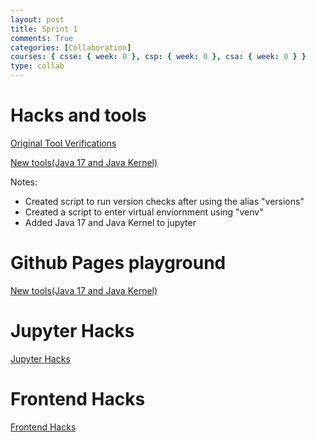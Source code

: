 ```yaml
---
layout: post
title: Sprint 1
comments: True
categories: [Collaboration]
courses: { csse: { week: 0 }, csp: { week: 0 }, csa: { week: 0 } }
type: collab
---
```


# Hacks and tools

[Original Tool Verifications](https://Tanuj253.github.io/studentcsa/verify/)

[New tools(Java 17 and Java Kernel)](https://Tanuj253.github.io/studentcsa/newtools/)

Notes:
- Created script to run version checks after using the alias "versions"
- Created a script to enter virtual enviornment using "venv"
- Added Java 17 and Java Kernel to jupyter


# Github Pages playground
[New tools(Java 17 and Java Kernel)](https://Tanuj253.github.io/studentcsa/pagesplayground/)


# Jupyter Hacks
[Jupyter Hacks](https://Tanuj253.github.io/studentcsa/2024/09/08/JupyterHacks_IPYNB_2_.html)


# Frontend Hacks
[Frontend Hacks](https://Tanuj253.github.io/studentcsa/frontendhacks/)
